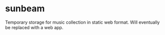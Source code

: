 # sunbeam
Temporary storage for music collection in static web format. Will eventually be replaced with a web app.
